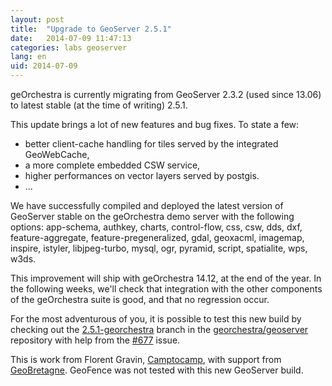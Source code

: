 ```yaml
---
layout: post
title:  "Upgrade to GeoServer 2.5.1"
date:   2014-07-09 11:47:13
categories: labs geoserver
lang: en
uid: 2014-07-09
---
```


geOrchestra is currently migrating from GeoServer 2.3.2 (used since 13.06) to latest stable (at the time of writing) 2.5.1.

<!--more-->

This update brings a lot of new features and bug fixes.
To state a few:

 * better client-cache handling for tiles served by the integrated GeoWebCache,
 * a more complete embedded CSW service,
 * higher performances on vector layers served by postgis.
 * ...

We have successfully compiled and deployed the latest version of GeoServer stable on the geOrchestra demo server with the following options: app-schema, authkey, charts, control-flow, css, csw, dds, dxf, feature-aggregate, feature-pregeneralized, gdal, geoxacml, imagemap, inspire, istyler, libjpeg-turbo, mysql, ogr, pyramid, script, spatialite, wps, w3ds.

This improvement will ship with geOrchestra 14.12, at the end of the year.
In the following weeks, we'll check that integration with the other components of the geOrchestra suite is good, and that no regression occur.

For the most adventurous of you, it is possible to test this new build by checking out the [2.5.1-georchestra](https://github.com/georchestra/geoserver/tree/2.5.1-georchestra) branch in the [georchestra/geoserver](https://github.com/georchestra/geoserver/) repository with help from the [#677](https://github.com/georchestra/georchestra/issues/677) issue.  

This is work from Florent Gravin, [Camptocamp](https://www.camptocamp.com/geospatial/), with support from [GeoBretagne](https://cms.geobretagne.fr/). GeoFence was not tested with this new GeoServer build.

